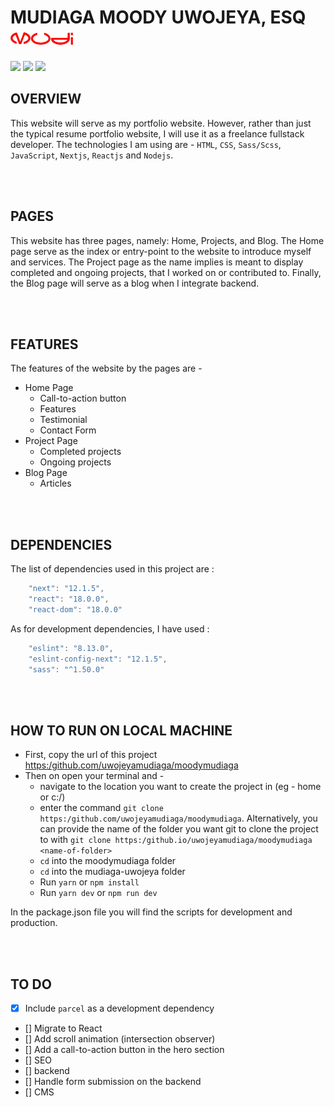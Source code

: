 
# MUDIAGA MOODY UWOJEYA, ESQ <img src="./assets/logo.png" alt="The official logo of Mudi" width="100px">

[![](https://img.shields.io/badge/Twitter-%40moodymudiaga-9cf?style=plastic&logo=twitter&labelColor=white&logoWidth=20)](https://twitter.com/MoodyMudiaga)
[![](https://img.shields.io/badge/LinkedIn-Mudiaga%20Moody%20Uwojeya-blue?style=plastic&logo=linkedin&labelColor=lightgrey&logoWidth=20)](https://www.linkedin.com/in/mudiaga-moody-uwojeya)
[![](https://img.shields.io/badge/Gmail-mudiagauwojeya@gmail.com-red?style=plastic&logo=gmail&labelColor=lightgrey&logoWidth=20)](mailto:moody.mudiaga@gmail.com)

## OVERVIEW

This website will serve as my portfolio website. However, rather than just the typical resume portfolio website, I will use it as a freelance fullstack developer. The technologies I am using are - `HTML`, `CSS`, `Sass/Scss`, `JavaScript`, `Nextjs`, `Reactjs` and `Nodejs`.

<br>
<br>

## PAGES

This website has three pages, namely: Home, Projects, and Blog. The Home page serve as the index or entry-point to the website to introduce myself and services. The Project page as the name implies is meant to display completed and ongoing projects, that I worked on or contributed to. Finally, the Blog page will serve as a blog when I integrate backend.

<br>
<br>

## FEATURES

The features of the website by the pages are -
+ Home Page
    * Call-to-action button
    * Features
    * Testimonial
    * Contact Form
+ Project Page
    * Completed projects
    * Ongoing projects
+ Blog Page
    * Articles

<br>
<br>

## DEPENDENCIES

The list of dependencies used in this project are :
```javascript
    "next": "12.1.5",
    "react": "18.0.0",
    "react-dom": "18.0.0"
```
As for development dependencies, I have used :
```javascript
    "eslint": "8.13.0",
    "eslint-config-next": "12.1.5",
    "sass": "^1.50.0"
```
<br>
<br>

## HOW TO RUN ON LOCAL MACHINE

* First, copy the url of this project [https:/github.com/uwojeyamudiaga/moodymudiaga](https:/github.com/uwojeyamudiaga/moodymudiaga)
* Then on open your terminal and -
    - navigate to the location you want to create the project in (eg - home or c:/)
    - enter the command `git clone https:/github.com/uwojeyamudiaga/moodymudiaga`. Alternatively, you can provide the name of the folder you want git to clone the project to with `git clone https:/github.io/uwojeyamudiaga/moodymudiaga <name-of-folder>`
    - `cd` into the moodymudiaga folder
    - `cd` into the mudiaga-uwojeya folder
    - Run `yarn` or `npm install`
    - Run `yarn dev` or `npm run dev`

In the package.json file you will find the scripts for development and production.

<br>
<br>

## TO DO

+ [x] Include `parcel` as a development dependency
+ [] Migrate to React
+ [] Add scroll animation (intersection observer)
+ [] Add a call-to-action button in the hero section
+ [] SEO
+ [] backend
+ [] Handle form submission on the backend
+ [] CMS


